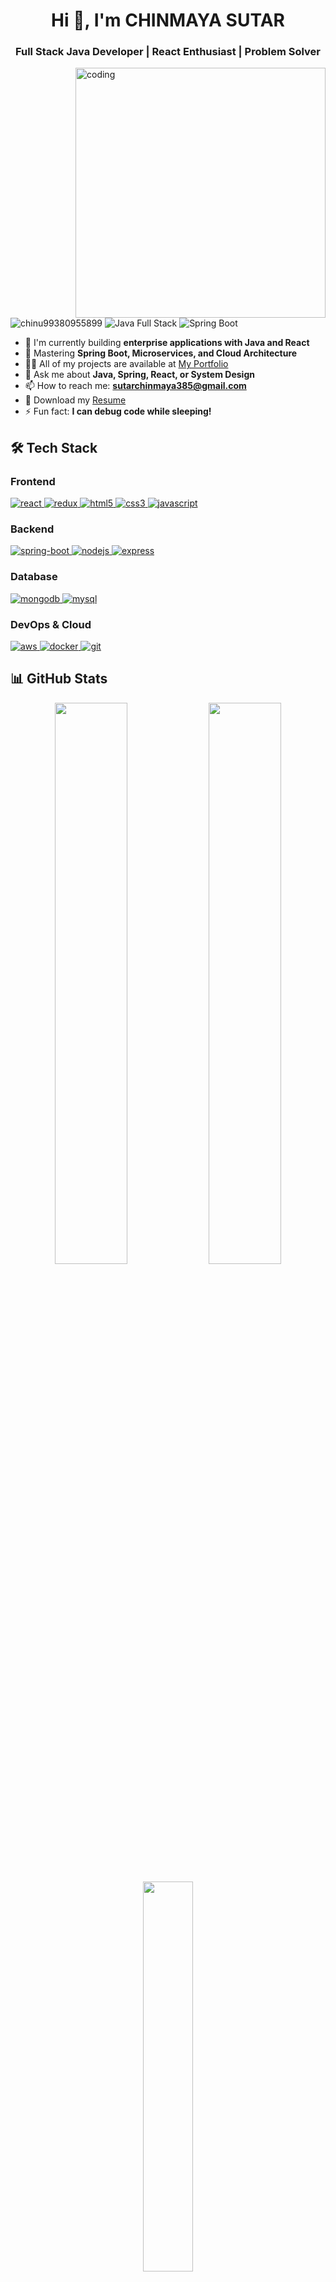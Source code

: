 <h1 align="center">Hi 👋, I'm CHINMAYA SUTAR</h1>
<h3 align="center">Full Stack Java Developer | React Enthusiast | Problem Solver</h3>

<img align="right" width="400" src="https://raw.githubusercontent.com/rahuldkjain/github-profile-readme-generator/master/src/images/code.gif" alt="coding">

<p align="left"> 
  <img src="https://komarev.com/ghpvc/?username=chinu99380955899&label=Profile%20views&color=0e75b6&style=flat" alt="chinu99380955899" /> 
  <img src="https://img.shields.io/badge/Java-Full%20Stack-blue" alt="Java Full Stack">
  <img src="https://img.shields.io/badge/Spring-Boot-green" alt="Spring Boot">
</p>

- 🔭 I'm currently building **enterprise applications with Java and React**
- 🌱 Mastering **Spring Boot, Microservices, and Cloud Architecture**
- 👨‍💻 All of my projects are available at [My Portfolio](https://github.com/chinu99380955899)
- 💬 Ask me about **Java, Spring, React, or System Design**
- 📫 How to reach me: **sutarchinmaya385@gmail.com**
- 📄 Download my [Resume](your-resume-link)
- ⚡ Fun fact: **I can debug code while sleeping!**

<h2 align="left">🛠 Tech Stack</h2>

<h3 align="left">Frontend</h3>
<p align="left">
  <a href="https://reactjs.org/" target="_blank"> 
    <img src="https://img.shields.io/badge/React-20232A?style=for-the-badge&logo=react&logoColor=61DAFB" alt="react"/>
  </a>
  <a href="https://redux.js.org" target="_blank"> 
    <img src="https://img.shields.io/badge/Redux-593D88?style=for-the-badge&logo=redux&logoColor=white" alt="redux"/>
  </a>
  <a href="https://www.w3.org/html/" target="_blank"> 
    <img src="https://img.shields.io/badge/HTML5-E34F26?style=for-the-badge&logo=html5&logoColor=white" alt="html5"/>
  </a>
  <a href="https://www.w3schools.com/css/" target="_blank"> 
    <img src="https://img.shields.io/badge/CSS3-1572B6?style=for-the-badge&logo=css3&logoColor=white" alt="css3"/>
  </a>
  <a href="https://developer.mozilla.org/en-US/docs/Web/JavaScript" target="_blank"> 
    <img src="https://img.shields.io/badge/JavaScript-F7DF1E?style=for-the-badge&logo=javascript&logoColor=black" alt="javascript"/>
  </a>
</p>

<h3 align="left">Backend</h3>
<p align="left">
  <a href="https://spring.io/projects/spring-boot" target="_blank"> 
    <img src="https://img.shields.io/badge/Spring_Boot-F2F4F9?style=for-the-badge&logo=spring-boot" alt="spring-boot"/>
  </a>
  <a href="https://nodejs.org" target="_blank"> 
    <img src="https://img.shields.io/badge/Node.js-339933?style=for-the-badge&logo=nodedotjs&logoColor=white" alt="nodejs"/>
  </a>
  <a href="https://expressjs.com" target="_blank"> 
    <img src="https://img.shields.io/badge/Express.js-000000?style=for-the-badge&logo=express&logoColor=white" alt="express"/>
  </a>
</p>

<h3 align="left">Database</h3>
<p align="left">
  <a href="https://www.mongodb.com/" target="_blank"> 
    <img src="https://img.shields.io/badge/MongoDB-4EA94B?style=for-the-badge&logo=mongodb&logoColor=white" alt="mongodb"/>
  </a>
  <a href="https://www.mysql.com/" target="_blank"> 
    <img src="https://img.shields.io/badge/MySQL-005C84?style=for-the-badge&logo=mysql&logoColor=white" alt="mysql"/>
  </a>
</p>

<h3 align="left">DevOps & Cloud</h3>
<p align="left">
  <a href="https://aws.amazon.com" target="_blank"> 
    <img src="https://img.shields.io/badge/Amazon_AWS-FF9900?style=for-the-badge&logo=amazonaws&logoColor=white" alt="aws"/>
  </a>
  <a href="https://docker.com" target="_blank"> 
    <img src="https://img.shields.io/badge/Docker-2CA5E0?style=for-the-badge&logo=docker&logoColor=white" alt="docker"/>
  </a>
  <a href="https://git-scm.com/" target="_blank"> 
    <img src="https://img.shields.io/badge/GIT-E44C30?style=for-the-badge&logo=git&logoColor=white" alt="git"/>
  </a>
</p>

<h2 align="left">📊 GitHub Stats</h2>

<p align="center">
  <img width="48%" src="https://github-readme-stats.vercel.app/api?username=chinu99380955899&show_icons=true&theme=radical" />
  <img width="48%" src="https://github-readme-streak-stats.herokuapp.com/?user=chinu99380955899&theme=radical" />
</p>

<p align="center">
  <img width="40%" src="https://github-readme-stats.vercel.app/api/top-langs/?username=chinu99380955899&layout=compact&theme=radical" />
</p>

<h2 align="left">🤝 Connect with me</h2>
<p align="left">
  <a href="https://linkedin.com/in/chinmaya-sutar" target="blank">
    <img src="https://img.shields.io/badge/LinkedIn-0077B5?style=for-the-badge&logo=linkedin&logoColor=white" alt="linkedin"/>
  </a>
  <a href="https://twitter.com/yourusername" target="blank">
    <img src="https://img.shields.io/badge/Twitter-1DA1F2?style=for-the-badge&logo=twitter&logoColor=white" alt="twitter"/>
  </a>
  <a href="https://instagram.com/chinmaya_sutar_" target="blank">
    <img src="https://img.shields.io/badge/Instagram-E4405F?style=for-the-badge&logo=instagram&logoColor=white" alt="instagram"/>
  </a>
  <a href="mailto:sutarchinmaya385@gmail.com" target="blank">
    <img src="https://img.shields.io/badge/Gmail-D14836?style=for-the-badge&logo=gmail&logoColor=white" alt="gmail"/>
  </a>
</p>
